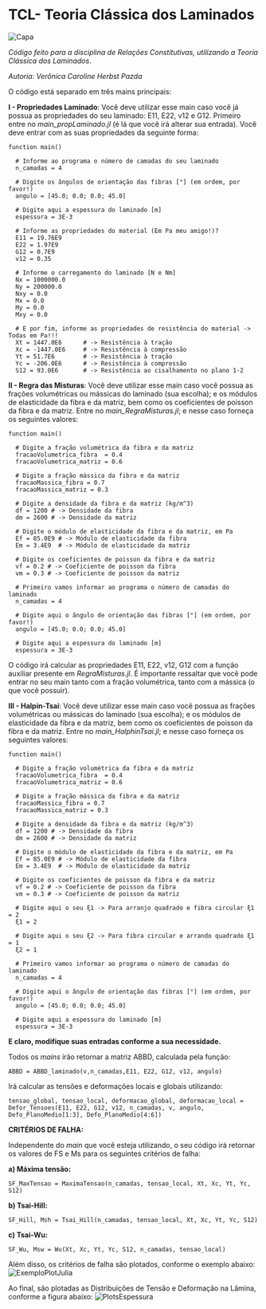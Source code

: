 # TCL- Teoria Clássica dos Laminados

![Capa](https://user-images.githubusercontent.com/107930972/196736582-5b4d0a9a-616c-455a-a698-899da3a8d1e9.png)

_Código feito para a disciplina de Relações Constitutivas, utilizando a Teoria Clássica dos Laminados_.

_Autoria: Verônica Caroline Herbst Pazda_

O código está separado em três mains principais:

**I - Propriedades Laminado**: Você deve utilizar esse main caso você já possua as propriedades do seu laminado: E11, E22, v12 e G12. Primeiro entre no _main_propLaminado.jl_ (é lá que você irá alterar sua entrada). Você deve entrar com as suas propriedades da seguinte forma:

```
function main() 

  # Informe ao programa o número de camadas do seu laminado
  n_camadas = 4 

  # Digite os ângulos de orientação das fibras [°] (em ordem, por favor!)
  angulo = [45.0; 0.0; 0.0; 45.0]

  # Digite aqui a espessura do laminado [m]
  espessura = 3E-3
  
  # Informe as propriedades do material (Em Pa meu amigo!)?
  E11 = 19.76E9
  E22 = 1.97E9
  G12 = 0.7E9
  v12 = 0.35
  
  # Informe o carregamento do laminado [N e Nm]
  Nx = 1000000.0
  Ny = 200000.0
  Nxy = 0.0 
  Mx = 0.0
  My = 0.0
  Mxy = 0.0
  
  # E por fim, informe as propriedades de resistência do material -> Todas em Pa!!!
  Xt = 1447.0E6      # -> Resistência à tração 
  Xc = -1447.0E6     # -> Resistência à compressão 
  Yt = 51.7E6        # -> Resistência à tração 
  Yc = -206.0E6      # -> Resistência à compressão 
  S12 = 93.0E6       # -> Resistência ao cisalhamento no plano 1-2 

```

**II - Regra das Misturas**: Você deve utilizar esse main caso você possua as frações volumétricas ou mássicas do laminado (sua escolha); e os módulos de elasticidade da fibra e da matriz, bem como os coeficientes de poisson da fibra e da matriz. Entre no _main_RegraMisturas.jl_; e nesse caso forneça os seguintes valores:

```
function main() 

  # Digite a fração volumétrica da fibra e da matriz
  fracaoVolumetrica_fibra  = 0.4
  fracaoVolumetrica_matriz = 0.6

  # Digite a fração mássica da fibra e da matriz
  fracaoMassica_fibra = 0.7
  fracaoMassica_matriz = 0.3

  # Digite a densidade da fibra e da matriz (kg/m^3)
  df = 1200 # -> Densidade da fibra
  dm = 2600 # -> Densidade da matriz

  # Digite o módulo de elasticidade da fibra e da matriz, em Pa
  Ef = 85.0E9 # -> Módulo de elasticidade da fibra
  Em = 3.4E9  # -> Módulo de elasticidade da matriz

  # Digite os coeficientes de poisson da fibra e da matriz
  vf = 0.2 # -> Coeficiente de poisson da fibra
  vm = 0.3 # -> Coeficiente de poisson da matriz

  # Primeiro vamos informar ao programa o número de camadas do laminado
  n_camadas = 4 

  # Digite aqui o ângulo de orientação das fibras [°] (em ordem, por favor!)
  angulo = [45.0; 0.0; 0.0; 45.0]

  # Digite aqui a espessura do laminado [m]
  espessura = 3E-3

```

O código irá calcular as propriedades E11, E22, v12, G12 com a função auxiliar presente em _RegraMisturas.jl_. É importante ressaltar que você pode entrar no seu main tanto com a fração volumétrica, tanto com a mássica (o que você possuir).

**III - Halpin-Tsai**: Você deve utilizar esse main caso você possua as frações volumétricas ou mássicas do laminado (sua escolha); e os módulos de elasticidade da fibra e da matriz, bem como os coeficientes de poisson da fibra e da matriz. Entre no _main_HalphinTsai.jl_; e nesse caso forneça os seguintes valores:

```
function main() 

  # Digite a fração volumétrica da fibra e da matriz
  fracaoVolumetrica_fibra  = 0.4
  fracaoVolumetrica_matriz = 0.6

  # Digite a fração mássica da fibra e da matriz
  fracaoMassica_fibra = 0.7
  fracaoMassica_matriz = 0.3

  # Digite a densidade da fibra e da matriz (kg/m^3)
  df = 1200 # -> Densidade da fibra
  dm = 2600 # -> Densidade da matriz

  # Digite o módulo de elasticidade da fibra e da matriz, em Pa
  Ef = 85.0E9 # -> Módulo de elasticidade da fibra
  Em = 3.4E9  # -> Módulo de elasticidade da matriz

  # Digite os coeficientes de poisson da fibra e da matriz
  vf = 0.2 # -> Coeficiente de poisson da fibra
  vm = 0.3 # -> Coeficiente de poisson da matriz

  # Digite aqui o seu ξ1 -> Para arranjo quadrado e fibra circular ξ1 = 2
  ξ1 = 2

  # Digite aqui o seu ξ2 -> Para fibra circular e arrando quadrado ξ1 = 1
  ξ2 = 1

  # Primeiro vamos informar ao programa o número de camadas do laminado
  n_camadas = 4 

  # Digite aqui o ângulo de orientação das fibras [°] (em ordem, por favor!)
  angulo = [45.0; 0.0; 0.0; 45.0]

  # Digite aqui a espessura do laminado [m]
  espessura = 3E-3

```

**E claro, modifique suas entradas conforme a sua necessidade.**

Todos os _mains_ irão retornar a matriz ABBD, calculada pela função:

```
ABBD = ABBD_laminado(v,n_camadas,E11, E22, G12, v12, angulo)
```

Irá calcular as tensões e deformações locais e globais utilizando:

```
tensao_global, tensao_local, deformacao_global, deformacao_local = Defor_Tensoes(E11, E22, G12, v12, n_camadas, v, angulo, Defo_PlanoMedio[1:3], Defo_PlanoMedio[4:6])
```

**CRITÉRIOS DE FALHA:**

Independente do _main_ que você esteja utilizando, o seu código irá retornar os valores de FS e Ms para os seguintes critérios de falha:

**a) Máxima tensão:**
```
SF_MaxTensao = MaximaTensao(n_camadas, tensao_local, Xt, Xc, Yt, Yc, S12)
```

**b) Tsai-Hill:**
```
SF_Hill, Msh = Tsai_Hill(n_camadas, tensao_local, Xt, Xc, Yt, Yc, S12)
```

**c) Tsai-Wu:**
```
SF_Wu, Msw = Wu(Xt, Xc, Yt, Yc, S12, n_camadas, tensao_local)
```

Além disso, os critérios de falha são plotados, conforme o exemplo abaixo:
![ExemploPlotJulia](https://user-images.githubusercontent.com/107930972/196515813-08695d9f-2b07-4b27-9d44-e7af94de21bf.png)

Ao final, são plotadas as Distribuições de Tensão e Deformação na Lâmina, conforme a figura abaixo:
![PlotsEspessura](https://user-images.githubusercontent.com/107930972/196733545-cb129ef4-ac70-476e-b3ae-79750727c08e.png)
